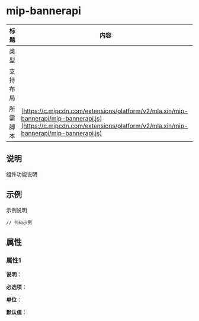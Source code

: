# mip-bannerapi

标题|内容
----|----
类型|
支持布局|
所需脚本| [https://c.mipcdn.com/extensions/platform/v2/mla.xin/mip-bannerapi/mip-bannerapi.js](https://c.mipcdn.com/extensions/platform/v2/mla.xin/mip-bannerapi/mip-bannerapi.js)

## 说明

组件功能说明

## 示例

示例说明

```
// 代码示例
```

## 属性

### 属性1

**说明**：

**必选项**：

**单位**：

**默认值**：